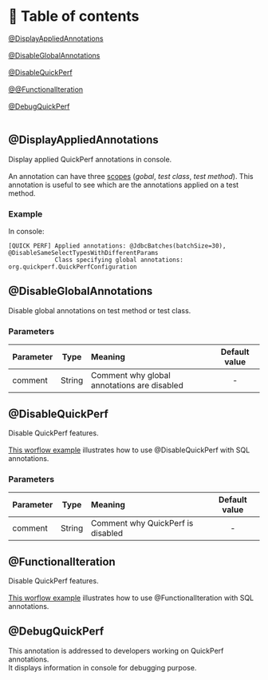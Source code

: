 # 🚩 Table of contents
[@DisplayAppliedAnnotations](#DisplayAppliedAnnotations) <br><br>
[@DisableGlobalAnnotations](#DisableGlobalAnnotations) <br><br>
[@DisableQuickPerf](#DisableQuickPerf) <br><br>
[@@FunctionalIteration](#FunctionalIteration) <br><br>
[@DebugQuickPerf](#DebugQuickPerf) <br><br>

## @DisplayAppliedAnnotations
Display applied QuickPerf annotations in console.<br><br>
An annotation can have three [scopes](https://github.com/quick-perf/doc/wiki/QuickPerf#Use-QuickPerf-annotations) (*gobal*, *test class*, *test method*). This annotation is useful to see which are the annotations applied on a test method.

### Example
In console:
```
[QUICK PERF] Applied annotations: @JdbcBatches(batchSize=30), @DisableSameSelectTypesWithDifferentParams
             Class specifying global annotations: org.quickperf.QuickPerfConfiguration
```

## @DisableGlobalAnnotations
Disable global annotations on test method or test class.

### Parameters 
|Parameter|Type    | Meaning                                   | Default value  |
| --------|:------:|:----------------------------------------  |:--------------:|
| comment | String |Comment why global annotations are disabled|      -         |


## @DisableQuickPerf
Disable QuickPerf features.<br><br>
[This worflow example](SQL-annotations#Worflow-with-SQL-annotations) illustrates how to use  @DisableQuickPerf with SQL annotations.

### Parameters 
|Parameter|Type    | Meaning                         | Default value  |
| --------|:------:|:--------------------------------|:--------------:|
| comment | String |Comment why QuickPerf is disabled|      -         |

## @FunctionalIteration
Disable QuickPerf features.<br><br>
[This worflow example](SQL-annotations#Worflow-with-SQL-annotations) illustrates how to use @FunctionalIteration with SQL annotations.

## @DebugQuickPerf
This annotation is addressed to developers working on QuickPerf annotations.<br>
It displays information in console for debugging purpose.